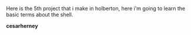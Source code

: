 Here is the 5th project that i make in holberton, here i'm going to learn the basic terms about the shell.

**cesarherney**